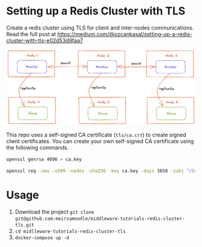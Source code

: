 # Setting up a Redis Cluster with TLS

Create a redis cluster using TLS for client and inter-nodes communications. Read the full post at <https://medium.com/@ozcankasal/setting-up-a-redis-cluster-with-tls-e02d53d9faa7>

![cluster topology](files/redis-cluster-topology.png)

This repo uses a self-signed CA certificate (`tls/ca.crt`) to create signed client certificates. You can create your own self-signed CA certificate using the following commands.

```bash
openssl genrsa 4096 > ca.key
```

```bash
openssl req -new -x509 -nodes -sha256 -key ca.key -days 3650 -subj "/C=TR/CN=example" -out ca.crt
``` 

# Usage

1. Download the project `git clone git@github.com:meirzamoodle/middleware-tutorials-redis-cluster-tls.git`
2. `cd midlleware-tutorials-redis-cluster-tls` 
3. `docker-compose up -d`
